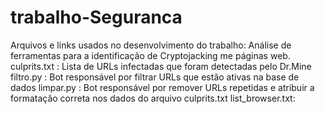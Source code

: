 # trabalho-Seguranca
Arquivos e links usados no desenvolvimento do trabalho: Análise de ferramentas para a identificação de Cryptojacking me páginas web.
culprits.txt : Lista de URLs infectadas que foram detectadas pelo Dr.Mine
filtro.py : Bot responsável por filtrar URLs que estão ativas na base de dados
limpar.py : Bot responsável por remover URLs repetidas e atribuir a formatação correta nos dados do arquivo culprits.txt
list_browser.txt: 
